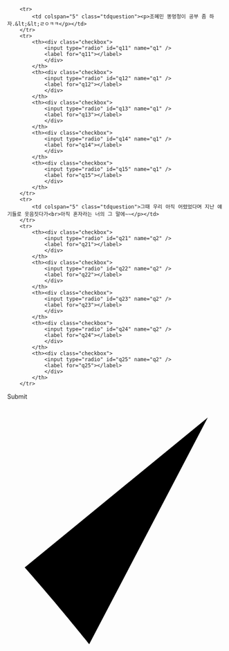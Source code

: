         <tr>
            <td colspan="5" class="tdquestion"><p>조혜민 똥멍청이 공부 좀 하자.&lt;&lt;ㄹㅇㅋㅋ</p></td>
        </tr>
        <tr>
            <th><div class="checkbox">
                <input type="radio" id="q11" name="q1" />
                <label for="q11"></label>
                </div>
            </th>
            <th><div class="checkbox">
                <input type="radio" id="q12" name="q1" />
                <label for="q12"></label>
                </div>
            </th>
            <th><div class="checkbox">
                <input type="radio" id="q13" name="q1" />
                <label for="q13"></label>
                </div>
            </th>
            <th><div class="checkbox">
                <input type="radio" id="q14" name="q1" />
                <label for="q14"></label>
                </div>
            </th>
            <th><div class="checkbox">
                <input type="radio" id="q15" name="q1" />
                <label for="q15"></label>
                </div>
            </th>
        </tr>
        <tr>
            <td colspan="5" class="tdquestion">그때 우리 아직 어렸었다며 지난 얘기들로 웃음짓다가<br>아직 혼자라는 너의 그 말에~~</p></td>
        </tr>
        <tr>
            <th><div class="checkbox">
                <input type="radio" id="q21" name="q2" />
                <label for="q21"></label>
                </div>
            </th>
            <th><div class="checkbox">
                <input type="radio" id="q22" name="q2" />
                <label for="q22"></label>
                </div>
            </th>
            <th><div class="checkbox">
                <input type="radio" id="q23" name="q2" />
                <label for="q23"></label>
                </div>
            </th>
            <th><div class="checkbox">
                <input type="radio" id="q24" name="q2" />
                <label for="q24"></label>
                </div>
            </th>
            <th><div class="checkbox">
                <input type="radio" id="q25" name="q2" />
                <label for="q25"></label>
                </div>
            </th>
        </tr>
        
        
        
        
<div class="sub_mit">
    <div class="button">
        <div class="text">Submit</div>
    </div>
    <div class="progress-bar"></div>
    <svg x="0px" y="0px" viewBox="0 0 25 30" style="enable-background:new 0 0 25 30;">
        <path class="check" class="st0" d="M2,19.2C5.9,23.6,9.4,28,9.4,28L23,2"/>
    </svg>
</div>
